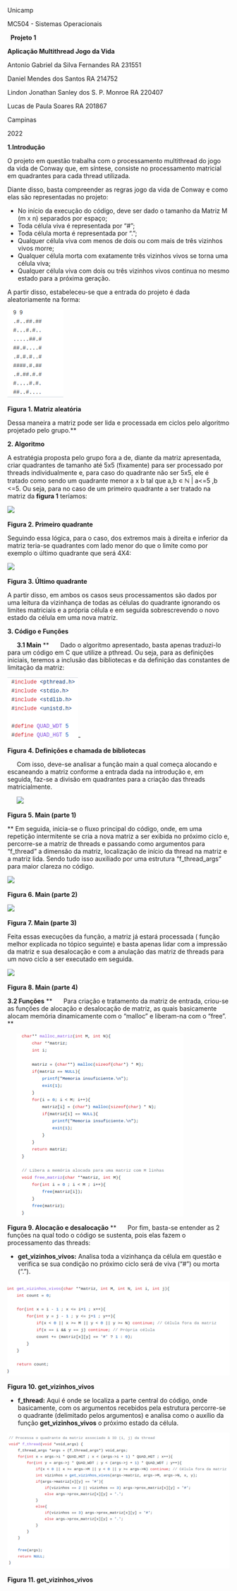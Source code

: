 Unicamp

MC504 - Sistemas Operacionais










` `**Projeto 1**

**Aplicação Multithread
Jogo da Vida**





















Antonio Gabriel da Silva Fernandes	    RA 231551

Daniel Mendes dos Santos    RA 214752

Lindon Jonathan Sanley dos S. P. Monroe    RA 220407

Lucas de Paula Soares    RA 201867


Campinas

2022

**1.Introdução**

O projeto em questão trabalha com o processamento multithread do jogo da vida de Conway que, em síntese, consiste no processamento matricial em quadrantes para cada thread utilizada.

Diante disso, basta compreender as regras jogo da vida de Conway e como elas são representadas no projeto:  

- No início da execução do código, deve ser dado o tamanho da Matriz M (m x n) separados por espaço;
- Toda célula viva é representada por “#”;
- Toda célula morta é representada por “.”;
- Qualquer célula viva com menos de dois ou com mais de três vizinhos  vivos morre;
- Qualquer célula morta com exatamente três vizinhos vivos se torna uma célula viva;
- Qualquer célula viva com dois ou três vizinhos vivos continua no mesmo estado para a próxima geração.

A partir disso, estabeleceu-se que a entrada do projeto é dada aleatoriamente na forma:

![](assets/Aspose.Words.2f9fab5f-1863-4017-b782-647aca1ec5f8.001.png)

**Figura 1. Matriz aleatória**

Dessa maneira a matriz pode ser lida e processada em ciclos pelo algoritmo projetado pelo grupo.**



**2. Algoritmo**

A estratégia proposta pelo grupo fora a de, diante da matriz apresentada, criar quadrantes de tamanho até 5x5 (fixamente) para ser processado por threads individualmente e, para caso do quadrante não ser 5x5, ele é tratado como sendo um quadrante menor a x b tal que a,b ∊ ℕ | a<=5 ,b <=5. Ou seja, para no caso de um primeiro quadrante a ser tratado na matriz da **figura 1** teríamos:

![](assets/Aspose.Words.2f9fab5f-1863-4017-b782-647aca1ec5f8.002.png)

**Figura 2. Primeiro quadrante**

Seguindo essa lógica, para o caso, dos extremos mais à direita e inferior da matriz teria-se quadrantes com lado menor do que o limite como por exemplo o último quadrante que será 4X4:

![](assets/Aspose.Words.2f9fab5f-1863-4017-b782-647aca1ec5f8.003.png)

**Figura 3. Último quadrante**

A partir disso, em ambos os casos seus processamentos são dados por uma leitura da vizinhança de todas as células do quadrante ignorando os limites matriciais e a própria célula e em seguida sobrescrevendo o novo estado da célula em uma nova matriz.

**3. Código e Funções**

`	`**3.1 Main**
**
`	`Dado o algoritmo apresentado, basta apenas traduzi-lo para um código em C que utilize a pthread. Ou seja, para as definições iniciais, teremos a inclusão das bibliotecas e da definição das constantes de limitação da matriz:

![](assets/Aspose.Words.2f9fab5f-1863-4017-b782-647aca1ec5f8.004.png)-

**Figura 4. Definições e chamada de bibliotecas**

`	`Com isso, deve-se analisar a função main a qual começa alocando e escaneando a matriz conforme a entrada dada na introdução e, em seguida, faz-se a divisão em quadrantes para a criação das threads matricialmente.

`	`![](assets/Aspose.Words.2f9fab5f-1863-4017-b782-647aca1ec5f8.005.png)

**Figura 5. Main (parte 1)**

**	Em seguida, inicia-se o fluxo principal do código, onde, em uma repetição intermitente se cria a nova matriz a ser exibida no próximo ciclo e, percorre-se a matriz de threads e passando como argumentos para “f\_thread” a dimensão da matriz, localização de início da thread na matriz e a matriz lida. Sendo tudo isso auxiliado por uma estrutura “f\_thread\_args” para maior clareza no código.

![](assets/Aspose.Words.2f9fab5f-1863-4017-b782-647aca1ec5f8.006.png)

**Figura 6. Main (parte 2)**

![](assets/Aspose.Words.2f9fab5f-1863-4017-b782-647aca1ec5f8.007.png)

**Figura 7. Main (parte 3)**

Feita essas execuções da função, a matriz já estará processada ( função melhor explicada no tópico seguinte) e basta apenas lidar com a impressão da matriz e sua desalocação e com a anulação das matriz de threads para um novo ciclo a ser executado em seguida.

![](assets/Aspose.Words.2f9fab5f-1863-4017-b782-647aca1ec5f8.008.png)

**Figura 8. Main (parte 4)**

**3.2 Funções**
**
`	`Para criação e tratamento da matriz de entrada, criou-se as funções de alocação e desalocação de matriz, as quais basicamente alocam memória dinamicamente  com o “malloc” e liberam-na com o “free”.
**


`	`**![](assets/Aspose.Words.2f9fab5f-1863-4017-b782-647aca1ec5f8.009.png)**

**Figura 9. Alocação e desalocação**
**
`	`Por fim, basta-se entender as 2 funções na qual todo o código se sustenta, pois elas fazem o processamento das threads:

- **get\_vizinhos\_vivos:** Analisa toda a vizinhança da célula em questão e verifica se sua condição no próximo ciclo será de viva (“#”) ou morta (“.”).

![](assets/Aspose.Words.2f9fab5f-1863-4017-b782-647aca1ec5f8.010.png)

**Figura 10. get\_vizinhos\_vivos**

- **f\_thread:** Aqui é onde se localiza a parte central do código, onde basicamente, com os argumentos recebidos pela estrutura percorre-se o quadrante (delimitado pelos argumentos) e analisa como o auxílio da função **get\_vizinhos\_vivos** o próximo estado da célula.

![](assets/Aspose.Words.2f9fab5f-1863-4017-b782-647aca1ec5f8.011.png)

**Figura 11. get\_vizinhos\_vivos**
